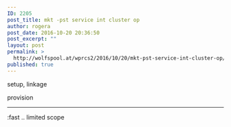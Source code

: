 ```yaml
---
ID: 2205
post_title: mkt -pst service int cluster op
author: rogera
post_date: 2016-10-20 20:36:50
post_excerpt: ""
layout: post
permalink: >
  http://wolfspool.at/wprcs2/2016/10/20/mkt-pst-service-int-cluster-op/
published: true
---
```

setup, linkage

provision

<hr />

:fast .. limited scope

&nbsp;